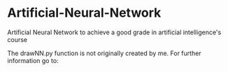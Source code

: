 # Artificial-Neural-Network

Artificial Neural Network to achieve a good grade in artificial intelligence's course

The drawNN.py function is not originally created by me. For further information go to: 

